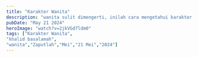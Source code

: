 ```yaml
---
title: "Karakter Wanita"
description: "wanita sulit dimengerti, inilah cara mengetahui karakter wanita yang wajib kita ketahui sebagai pria."
pubDate: "May 21 2024"
heroImage: "watch?v=2jkVGd7ldm0"
tags: ["Karakter Wanita",
"khalid basalamah",
"wanita","Zaputlah","Mei","21 Mei","2024"]
---
```

